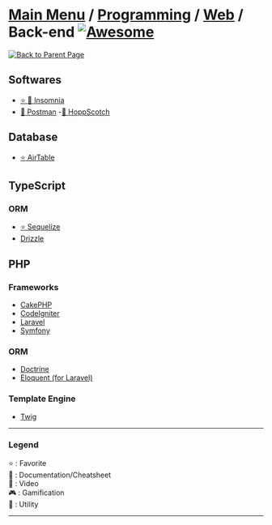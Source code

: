 # [Main Menu](../../../README.md) / [Programming](../../README.md) / [Web](../README.md) / Back-end [![Awesome](https://awesome.re/badge-flat.svg)](https://awesome.re)

[![Back to Parent Page](https://img.shields.io/badge/-Back_to_Parent_Page-blue?style=for-the-badge)](../README.md)

## Softwares
- [:star: :wrench: Insomnia](https://insomnia.rest/)
- [:wrench: Postman](https://www.postman.com)
-[:wrench: HoppScotch](https://hoppscotch.io)

## Database
- [:star: AirTable](https://airtable.com/)

## TypeScript

### ORM
- [:star: Sequelize](https://sequelize.org)
- [Drizzle](https://orm.drizzle.team)

## PHP

### Frameworks
- [CakePHP](https://cakephp.org)
- [CodeIgniter](https://codeigniter.com)
- [Laravel](https://laravel.com)
- [Symfony](https://symfony.com)

### ORM
- [Doctrine](https://www.doctrine-project.org)
- [Eloquent (for Laravel)](https://laravel.com/docs/12.x/eloquent)

### Template Engine
- [Twig](https://twig.symfony.com)

---

### Legend
:star: : Favorite\
:book: : Documentation/Cheatsheet\
:movie_camera: : Video\
:video_game: : Gamification\
:wrench: : Utility

---
